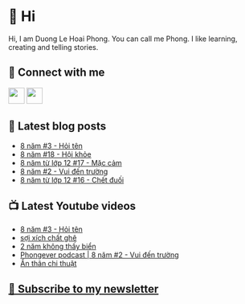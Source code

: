 # 👋 Hi

Hi, I am Duong Le Hoai Phong. You can call me Phong. I like learning, creating and telling stories.

## 🔗 Connect with me
[<img height="32" width="32" src="https://cdn.jsdelivr.net/npm/simple-icons@v3/icons/youtube.svg" />](https://www.youtube.com/channel/UCXykqt3V2-9bYXKWZRcH0rA)
[<img height="32" width="32" src="https://cdn.jsdelivr.net/npm/simple-icons@v3/icons/instagram.svg" />](https://www.instagram.com/phongever)

## 📝 Latest blog posts

<!-- BLOG-POST-LIST:START -->
- [8 năm #3 - Hỏi tên](https://phongever.substack.com/p/8-nam-3-hoi-ten)
- [8 năm #18 - Hội khỏe](https://phongever.substack.com/p/8-nam-18-hoi-khoe)
- [8 năm từ lớp 12 #17 - Mặc cảm](https://phongever.substack.com/p/8-nam-tu-lop-12-17-mac-cam)
- [8 năm #2 - Vui đến trường](https://phongever.substack.com/p/8-nam-2-vui-en-truong)
- [8 năm từ lớp 12 #16 - Chết đuối](https://phongever.substack.com/p/8-nam-tu-lop-12-16-chet-uoi)
<!-- BLOG-POST-LIST:END -->

## 📺 Latest Youtube videos

<!-- YOUTUBE-VIDEO-LIST:START -->
- [8 năm #3 - Hỏi tên](https://www.youtube.com/watch?v=B1ilQJewlDU)
- [sợi xích chất ghê](https://www.youtube.com/watch?v=O9JUvKLAc38)
- [2 năm không thấy biển](https://www.youtube.com/watch?v=Q7HdkeQ3e_I)
- [Phongever podcast | 8 năm #2 - Vui đến trường](https://www.youtube.com/watch?v=ev3-ecb62Xo)
- [Ẩn thân chi thuật](https://www.youtube.com/watch?v=JpdcBcuMzwk)
<!-- YOUTUBE-VIDEO-LIST:END -->

## [💌 Subscribe to my newsletter](https://phongever.substack.com/)
